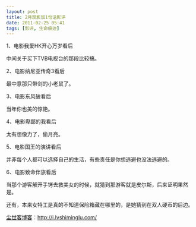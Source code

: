 ```yaml
---
layout: post
title: 2月观影加1句话影评
date: 2011-02-25 05:41
tags: [影评, 生命痕迹]
---
```

1、电影我爱HK开心万岁看后

中间关于买下TVB电视台的那段比较搞。

2、电影纳尼亚传奇3看后

最中意那只带剑的小老鼠了。

3、电影东风破看后

当年你也美的惊艳。

4、电影卑鄙的我看后

太有想像力了，偷月亮。

5、电影国王的演讲看后

并非每个人都可以选择自己的生活，有些责任是你想逃避也没法逃避的。

6、电影致命伴旅看后

当那个游客解开手铐去救美女的时候，就猜到那游客就是皮尔斯，后来证明果然是。

还有，本来女特工是真的不知道保险箱藏在哪里的，是她猜到在双人硬币的后边。

<a href="http://i.lvshiminglu.com/">尘世客博客</a>：<a href="http://i.lvshiminglu.com/">http://i.lvshiminglu.com/</a>

